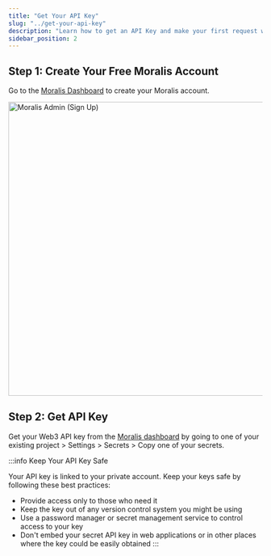```yaml
---
title: "Get Your API Key"
slug: "../get-your-api-key"
description: "Learn how to get an API Key and make your first request with the Moralis API."
sidebar_position: 2
---
```


## Step 1: Create Your Free Moralis Account

Go to the <a href="https://admin.moralis.io/register" target="_blank">Moralis Dashboard</a> to create your Moralis account.

<img loading="eager" alt="Moralis Admin (Sign Up)" src="/img/content/d8b5b3d-Screen_Shot_2022-10-24_at_14.45.21.webp" width="1024" height="582" />

## Step 2: Get API Key

Get your Web3 API key from the [Moralis dashboard](https://admin.moralis.io/) by going to one of your existing project > Settings > Secrets > Copy one of your secrets.

:::info Keep Your API Key Safe

Your API key is linked to your private account. Keep your keys safe by following these best practices:

- Provide access only to those who need it
- Keep the key out of any version control system you might be using
- Use a password manager or secret management service to control access to your key
- Don't embed your secret API key in web applications or in other places where the key could be easily obtained
:::
